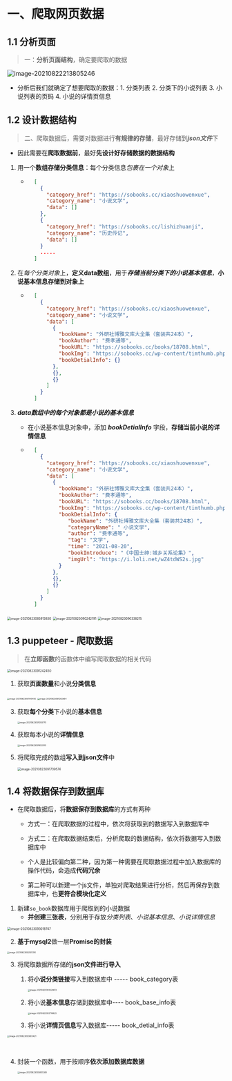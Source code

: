 # 一、爬取网页数据

## 1.1 分析页面

>一：**分析页面结构**，确定要爬取的数据
>

![image-20210822213805246](images/03-soBook(爬虫).assets/image-20210822213805246.png)

- 分析后我们就确定了想要爬取的数据：1. 分类列表   2. 分类下的小说列表  3. 小说列表的页码  4. 小说的详情页信息 

    
  
  

## 1.2 设计数据结构

>二、爬取数据后，需要对数据进行**有规律的存储**，最好存储到***json文件***下
>

- 因此需要在**爬取数据前**，最好**先设计好存储数据的数据结构**

1. 用一个**数组存储分类信息**：每个分类信息*包裹在一个对象*上

    - ```json
        [
          {
            "category_href": "https://sobooks.cc/xiaoshuowenxue",
            "category_name": "小说文学",
            "data": []
          },
          {
            "category_href": "https://sobooks.cc/lishizhuanji",
            "category_name": "历史传记",
            "data": []
          }
          .....
        ]
        ```

2. 在*每个分类对象*上，**定义data数组**，用于***存储当前分类下的小说基本信息***，**小说基本信息存储到对象上**

    - ```json
        [
          {
            "category_href": "https://sobooks.cc/xiaoshuowenxue",
            "category_name": "小说文学",
            "data": [
              {
                "bookName": "外研社博雅文库大全集（套装共24本）",
                "bookAuthor": "费孝通等",
                "bookURL": "https://sobooks.cc/books/18708.html",
                "bookImg": "https://sobooks.cc/wp-content/timthumb.php",
                "bookDetialInfo": {}
              },
              {},
              {}
            ]
          }
        ]
        ```

3. ***data数组中的每个对象都是小说的基本信息***

    - 在小说基本信息对象中，添加 ***bookDetialInfo*** 字段，**存储当前小说的详情信息**

    - ```json
        [
          {
            "category_href": "https://sobooks.cc/xiaoshuowenxue",
            "category_name": "小说文学",
            "data": [
              {
                "bookName": "外研社博雅文库大全集（套装共24本）",
                "bookAuthor": "费孝通等",
                "bookURL": "https://sobooks.cc/books/18708.html",
                "bookImg": "https://sobooks.cc/wp-content/timthumb.php",
                "bookDetialInfo": {
                   "bookName": "外研社博雅文库大全集（套装共24本）",
                   "categoryName": " 小说文学",
                   "author": "费孝通等",
                   "tag": "文学",
                   "time": "2021-08-20",
                   "bookIntroduce": "《中国士绅:城乡关系论集》",
                   "imgUrl": "https://i.loli.net/wZ4tdWS2s.jpg"
                }
              },
              {},
              {}
            ]
          }
        ]
        ```

        

<img src="images/03-soBook(爬虫).assets/image-20210823085913830.png" alt="image-20210823085913830" style="zoom:50%;" />

<img src="images/03-soBook(爬虫).assets/image-20210823090242191.png" alt="image-20210823090242191" style="zoom:50%;" />



<img src="images/03-soBook(爬虫).assets/image-20210823090338215.png" alt="image-20210823090338215" style="zoom:50%;" />







## 1.3 puppeteer - 爬取数据

>在**立即函数**的函数体中编写爬取数据的相关代码

<img src="images/03-soBook(爬虫).assets/image-20210823091242450.png" alt="image-20210823091242450" style="zoom:50%;" />



1. 获取**页面数量**和小说**分类信息**

<img src="images/03-soBook(爬虫).assets/image-20210823091140405.png" alt="image-20210823091140405" style="zoom: 33%;" />



<img src="images/03-soBook(爬虫).assets/image-20210823091202804.png" alt="image-20210823091202804" style="zoom:33%;" />



3. 获取**每个分类**下小说的**基本信息**

    <img src="images/03-soBook(爬虫).assets/image-20210823091359770.png" alt="image-20210823091359770" style="zoom:33%;" />



3. 获取每本小说的**详情信息**

    <img src="images/03-soBook(爬虫).assets/image-20210823091652910.png" alt="image-20210823091652910" style="zoom:33%;" />



4. 将爬取完成的数组**写入到json文件**中

    <img src="images/03-soBook(爬虫).assets/image-20210823091739574.png" alt="image-20210823091739574" style="zoom: 50%;" />





## 1.4 将数据保存到数据库

- 在爬取数据后，将**数据保存到数据库**的方式有两种

    - 方式一：在爬取数据的过程中，依次将获取到的数据写入到数据库中
    - 方式二：在爬取数据结束后，分析爬取的数据结构，依次将数据写入到数据库中

    - 个人是比较偏向第二种，因为第一种需要在爬取数据过程中加入数据库的操作代码，会造成**代码冗余**

    - 第二种可以新建一个js文件，单独对爬取结果进行分析，然后再保存到数据库中，也**更符合模块化定义**

        

1. 新建`so_book`数据库用于爬取到的小说数据
    - **并创建三张表**，分别用于存放*分类列表*、*小说基本信息*、*小说详情信息*

<img src="images/03-soBook(爬虫).assets/image-20210823093018747.png" alt="image-20210823093018747" style="zoom: 50%;" />



2. **基于mysql2**做一层**Promise的封装**

<img src="images/03-soBook(爬虫).assets/image-20210823092501316.png" alt="image-20210823092501316" style="zoom:33%;" />



3. 将爬取数据所存储的**json文件进行导入**

    1. 将**小说分类链接**写入到数据库中 ----- book_category表

        <img src="images/03-soBook(爬虫).assets/image-20210823093529613.png" alt="image-20210823093529613" style="zoom:33%;" />

    2. 将小说**基本信息**存储到数据库中---- book_base_info表

        <img src="images/03-soBook(爬虫).assets/image-20210823093718625.png" alt="image-20210823093718625" style="zoom:33%;" />

        

    3. 将小说**详情页信息**写入数据库----- book_detial_info表

<img src="images/03-soBook(爬虫).assets/image-20210823093803421.png" alt="image-20210823093803421" style="zoom:33%;" />

​			



4. 封装一个函数，用于按顺序**依次添加数据库数据**

    <img src="images/03-soBook(爬虫).assets/image-20210823093855389.png" alt="image-20210823093855389" style="zoom:33%;" />



































































































































































































































































































































































































